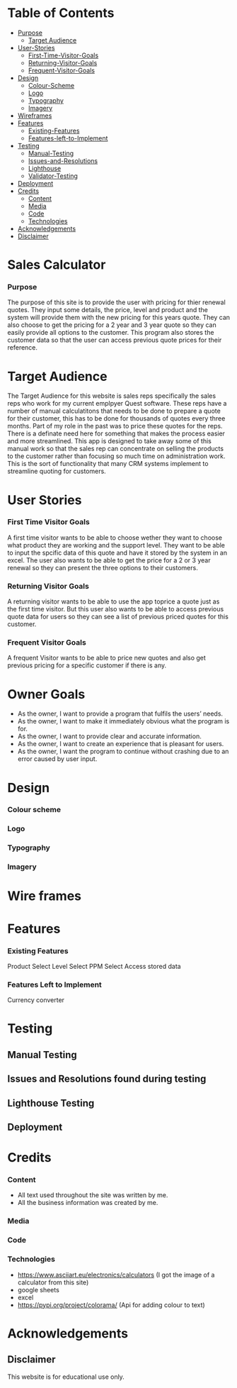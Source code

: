 # Table of Contents

- [Purpose](#purpose)
    - [Target Audience](#target-audience)
- [User-Stories](#user-stories)
    - [First-Time-Visitor-Goals](#first-time-visitor-goals)
    - [Returning-Visitor-Goals](#returning-visitor-goals)
    - [Frequent-Visitor-Goals](#frequent-visitor-goals)
- [Design](#design)
    - [Colour-Scheme](#colour-scheme)
    - [Logo](#logo)
    - [Typography](#typography)
    - [Imagery](#imagery)
- [Wireframes](#wire-frames)
- [Features](#features)
    - [Existing-Features](#existing-features)
    - [Features-left-to-Implement](#features-left-to-implement)
- [Testing](#testing)
    - [Manual-Testing](#manual-testing)
    - [Issues-and-Resolutions](#issues-and-resolutions-found-during-testing)
    - [Lighthouse](#lighthouse-testing)
    - [Validator-Testing](#validator-testing)
- [Deployment](#deployment)
- [Credits](#credits)
    - [Content](#content)
    - [Media](#media)
    - [Code](#code)
    - [Technologies](#technologies)
- [Acknowledgements](#acknowledgements)
- [Disclaimer](#disclaimer)



# Sales Calculator

### Purpose
The purpose of this site is to provide the user with pricing for thier renewal quotes. They input some details, the price, level and product and the system will provide them with the new pricing for this years quote. They can also choose to get the pricing for a 2 year and 3 year quote so they can easily provide all options to the customer.
This program also stores the customer data so that the user can access previous quote prices for their reference. 

# Target Audience
The Target Audience for this website is sales reps specifically the sales reps who work for my current emplpyer Quest software. These reps have a number of manual calculatitons that needs to be done to prepare a quote for their customer, this has to be done for thousands of quotes every three months. Part of my role in the past was to price these quotes for the reps. There is a definate need here for something that makes the process easier and more streamlined. This app is designed to take away some of this manual work so that the sales rep can concentrate on selling the products to the customer rather than focusing so much time on administration work.
This is the sort of functionality that many CRM systems implement to streamline quoting for customers. 

# User Stories
### First Time Visitor Goals
A first time visitor wants to be able to choose wether they want to choose what product they are working and the support level. They want to be able to input the spcific data of this quote and have it stored by the system in an excel. The user also wants to be able to get the price for a 2 or 3 year renewal so they can present the three options to their customers.
### Returning Visitor Goals
A returning visitor wants to be able to use the app toprice a quote just as the first time visitor. But this user also wants to be able to access previous quote data for users so they can see a list of previous priced quotes for this customer.

### Frequent Visitor Goals
A frequent Visitor wants to be able to price new quotes and also get previous pricing for a specific customer if there is any.


# Owner Goals
- As the owner, I want to provide a program that fulfils the users’ needs.
- As the owner, I want to make it immediately obvious what the program is for.
- As the owner, I want to provide clear and accurate information.
- As the owner, I want to create an experience that is pleasant for users.
- As the owner, I want the program to continue without crashing due to an error caused by user input.

# Design

### Colour scheme


### Logo 


### Typography


### Imagery


# Wire frames


# Features 

### Existing Features
Product Select
Level Select
PPM Select
Access stored data



### Features Left to Implement
Currency converter

# Testing 

## Manual Testing




## Issues and Resolutions found during testing


## Lighthouse Testing


## Deployment

# Credits 

### Content 

- All text used throughout the site was written by me.
- All the business information was created by me.

### Media

### Code


### Technologies
- https://www.asciiart.eu/electronics/calculators (I got the image of a calculator from this site)
- google sheets
- excel 
- https://pypi.org/project/colorama/  (Api for adding colour to text)


# Acknowledgements



## Disclaimer
This website is for educational use only.

